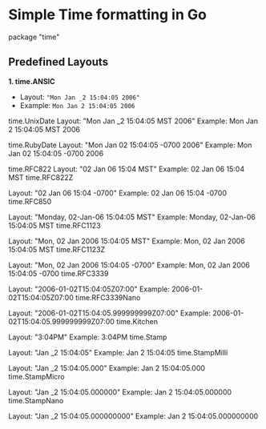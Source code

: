 # Simple Time formatting in Go

package "time"


## Predefined Layouts
**1. time.ANSIC**
- Layout: `"Mon Jan _2 15:04:05 2006"`
- Example: `Mon Jan 2 15:04:05 2006`

time.UnixDate
Layout: "Mon Jan _2 15:04:05 MST 2006"
Example: Mon Jan 2 15:04:05 MST 2006

time.RubyDate
Layout: "Mon Jan 02 15:04:05 -0700 2006"
Example: Mon Jan 02 15:04:05 -0700 2006

time.RFC822
Layout: "02 Jan 06 15:04 MST"
Example: 02 Jan 06 15:04 MST
time.RFC822Z

Layout: "02 Jan 06 15:04 -0700"
Example: 02 Jan 06 15:04 -0700
time.RFC850

Layout: "Monday, 02-Jan-06 15:04:05 MST"
Example: Monday, 02-Jan-06 15:04:05 MST
time.RFC1123

Layout: "Mon, 02 Jan 2006 15:04:05 MST"
Example: Mon, 02 Jan 2006 15:04:05 MST
time.RFC1123Z

Layout: "Mon, 02 Jan 2006 15:04:05 -0700"
Example: Mon, 02 Jan 2006 15:04:05 -0700
time.RFC3339

Layout: "2006-01-02T15:04:05Z07:00"
Example: 2006-01-02T15:04:05Z07:00
time.RFC3339Nano

Layout: "2006-01-02T15:04:05.999999999Z07:00"
Example: 2006-01-02T15:04:05.999999999Z07:00
time.Kitchen

Layout: "3:04PM"
Example: 3:04PM
time.Stamp

Layout: "Jan _2 15:04:05"
Example: Jan 2 15:04:05
time.StampMilli

Layout: "Jan _2 15:04:05.000"
Example: Jan 2 15:04:05.000
time.StampMicro

Layout: "Jan _2 15:04:05.000000"
Example: Jan 2 15:04:05.000000
time.StampNano

Layout: "Jan _2 15:04:05.000000000"
Example: Jan 2 15:04:05.000000000